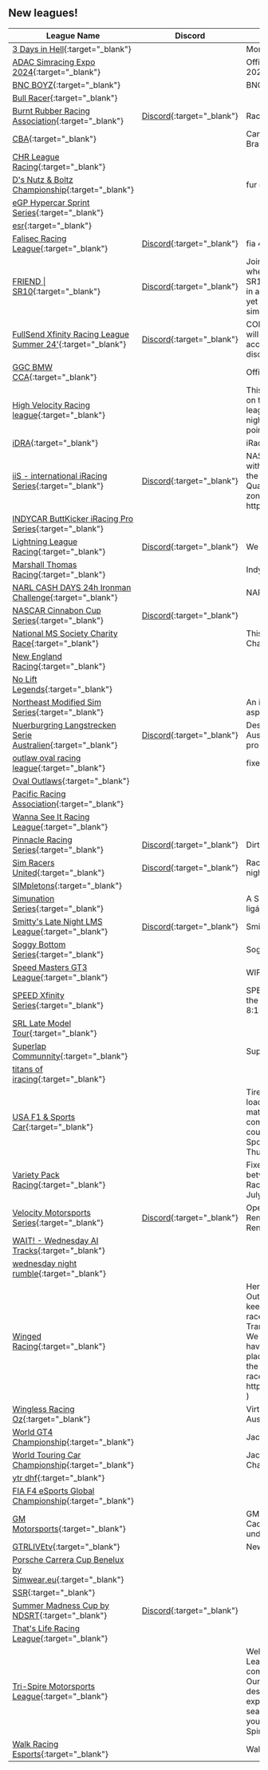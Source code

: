 ## New leagues!

| League Name | Discord | About |
|----------------------------------------------------------------------------------------------------------------------------------------|----------------------------------------------------------------|---------------------------------------------------------------------------------------------------------------------------------------------------------------------------------------------------------------------------------------------------------------------------------------------------------------------------------------------------------------------------------------------------------------------------------------------------------------------------------------------------------------------------------------|
|[3 Days in Hell](https://members.iracing.com/membersite/member/LeagueView.do?league=11276){:target="_blank"} | |Money Racing |
|[ADAC Simracing Expo 2024](https://members.iracing.com/membersite/member/LeagueView.do?league=11259){:target="_blank"} | |Official League for the ADAC Simracing Expo 2024 |
|[BNC BOYZ](https://members.iracing.com/membersite/member/LeagueView.do?league=11245){:target="_blank"} | |BNC Discord |
|[Bull Racer](https://members.iracing.com/membersite/member/LeagueView.do?league=11252){:target="_blank"} | | |
|[Burnt Rubber Racing Association](https://members.iracing.com/membersite/member/LeagueView.do?league=11279){:target="_blank"} |[Discord](https://discord.gg/DKGC7sU58h){:target="_blank"} |Race clean\| Be Fast\| And Love All |
|[CBA](https://members.iracing.com/membersite/member/LeagueView.do?league=11248){:target="_blank"} | |Campeonato oficial da CBA \- Confederação Brasileira de Automobilismo |
|[CHR League Racing](https://members.iracing.com/membersite/member/LeagueView.do?league=11273){:target="_blank"} | | |
|[D's Nutz & Boltz Championship](https://members.iracing.com/membersite/member/LeagueView.do?league=11246){:target="_blank"} | |fur da bruuuuusssss |
|[eGP Hypercar Sprint Series](https://members.iracing.com/membersite/member/LeagueView.do?league=11255){:target="_blank"} | | |
|[esr](https://members.iracing.com/membersite/member/LeagueView.do?league=11249){:target="_blank"} | | |
|[Falisec Racing League](https://members.iracing.com/membersite/member/LeagueView.do?league=11230){:target="_blank"} |[Discord](https://discord.gg/WuN9DuSUPs){:target="_blank"} |fia 4 |
|[FRIEND \| SR10](https://members.iracing.com/membersite/member/LeagueView.do?league=11253){:target="_blank"} |[Discord](https://discord.gg/friendmotorsport){:target="_blank"} |Join FRIEND \| SR10, the Monday Night League where drivers of all iRating experience thrilling SR10 races, expert coaching, and weekly prizes in a supportive community\. Enjoy competitive yet relaxed racing every Monday at 9pm EST —simply join our Discord to get started\! |
|[FullSend Xfinity Racing League Summer 24'](https://members.iracing.com/membersite/member/LeagueView.do?league=11268){:target="_blank"} |[Discord](https://discord.gg/9StTG8ed){:target="_blank"} |COMPLETELY FREE\!\!\! SAT, July 13TH , races will be ran every other saturday, we want to accuminate for everyone's schedule, please join discord below\! |
|[GGC BMW CCA](https://members.iracing.com/membersite/member/LeagueView.do?league=11240){:target="_blank"} | |Official League for the GGC BMW CCA |
|[High Velocity Racing league](https://members.iracing.com/membersite/member/LeagueView.do?league=11243){:target="_blank"} | |This league is tailored for drivers that are more on the experienced side, but aren't on rails\. This league is a 60% league that runs on Tuesday nights\. We run stages, and will be tracking points for a championship winner |
|[iDRA](https://members.iracing.com/membersite/member/LeagueView.do?league=11260){:target="_blank"} | |iRacing Dirt Racing Association |
|[iiS \- international iRacing Series](https://members.iracing.com/membersite/member/LeagueView.do?league=11236){:target="_blank"} |[Discord](https://discord.gg/btNgsWGhbr){:target="_blank"} |NASCAR League Next Gen Open Full Lenght with stages\.  Every other Friday in parallel with the Nascar irl season  Server opening: 7:00 pm  Qualifying: 9:00 p\.m\.  Race: 9:10 p\.m\.  Time zones: Paris / Brussels  Discord : https://discord\.gg/btNgsWGhbr |
|[INDYCAR ButtKicker iRacing Pro Series](https://members.iracing.com/membersite/member/LeagueView.do?league=11225){:target="_blank"} | | |
|[Lightning League Racing](https://members.iracing.com/membersite/member/LeagueView.do?league=11275){:target="_blank"} |[Discord](https://discord.gg/SFffvn3d){:target="_blank"} |We are an Iracing team starting our first season |
|[Marshall Thomas Racing](https://members.iracing.com/membersite/member/LeagueView.do?league=11231){:target="_blank"} | |Indy Car Challenge |
|[NARL CASH DAYS 24h Ironman Challenge](https://members.iracing.com/membersite/member/LeagueView.do?league=11222){:target="_blank"} | |NARL Special Event |
|[NASCAR Cinnabon Cup Series](https://members.iracing.com/membersite/member/LeagueView.do?league=11229){:target="_blank"} |[Discord](https://discord.gg/H9Ps69wNqG){:target="_blank"} | |
|[National MS Society Charity Race](https://members.iracing.com/membersite/member/LeagueView.do?league=11269){:target="_blank"} | |This is the league where we will host the MS Charity Race Broadcast |
|[New England Racing](https://members.iracing.com/membersite/member/LeagueView.do?league=11235){:target="_blank"} | | |
|[No Lift Legends](https://members.iracing.com/membersite/member/LeagueView.do?league=11256){:target="_blank"} | | |
|[Northeast Modified Sim Series](https://members.iracing.com/membersite/member/LeagueView.do?league=11226){:target="_blank"} | |An iracing league dedicated to the spirit of asphalt modified racing |
|[Nuerburgring Langstrecken Serie Australien](https://members.iracing.com/membersite/member/LeagueView.do?league=11244){:target="_blank"} |[Discord](https://discord.gg/bScTfxsA){:target="_blank"} |Designed to replicate the real world NLS for the Australian Timezone\. Catering for the seasoned pro to the simracing rookie\. |
|[outlaw oval racing league](https://members.iracing.com/membersite/member/LeagueView.do?league=11221){:target="_blank"} | |fixed competitive racing and fun environment |
|[Oval Outlaws](https://members.iracing.com/membersite/member/LeagueView.do?league=11232){:target="_blank"} | | |
|[Pacific Racing Association](https://members.iracing.com/membersite/member/LeagueView.do?league=11281){:target="_blank"} | | |
|[Wanna See It Racing League](https://members.iracing.com/membersite/member/LeagueView.do?league=11233){:target="_blank"} | | |
|[Pinnacle Racing Series](https://members.iracing.com/membersite/member/LeagueView.do?league=11227){:target="_blank"} |[Discord](https://discord.gg/cPtunyum){:target="_blank"} |Dirt series racing league |
|[Sim Racers United](https://members.iracing.com/membersite/member/LeagueView.do?league=11280){:target="_blank"} |[Discord](https://discord.gg/K9Cjuq23Pn){:target="_blank"} |Racing Tuesday, Wednesday, and Thursday nights Following the NASCAR schedule |
|[SIMpletons](https://members.iracing.com/membersite/member/LeagueView.do?league=11241){:target="_blank"} | | |
|[Simunation Series](https://members.iracing.com/membersite/member/LeagueView.do?league=11242){:target="_blank"} | |A Simunation Series iRacing szakosztályának ligája |
|[Smitty's Late Night LMS League](https://members.iracing.com/membersite/member/LeagueView.do?league=11258){:target="_blank"} |[Discord](https://discord.gg/GB7kcbJV){:target="_blank"} |Smitty's Late Night Late Model Stock League |
|[Soggy Bottom Series](https://members.iracing.com/membersite/member/LeagueView.do?league=11266){:target="_blank"} | |Soggy Bottom Racing Official League\! |
|[Speed Masters GT3 League](https://members.iracing.com/membersite/member/LeagueView.do?league=11257){:target="_blank"} | |WIP |
|[SPEED Xfinity Series](https://members.iracing.com/membersite/member/LeagueView.do?league=11247){:target="_blank"} | |SPEED Xfinity Series \- Tuesday nights, utilizing the NASCAR Xfinity Series cars\. Practice 8:15pm EST, Qualifying @ 9:15pm EST |
|[SRL Late Model Tour](https://members.iracing.com/membersite/member/LeagueView.do?league=11261){:target="_blank"} | | |
|[Superlap Communnity](https://members.iracing.com/membersite/member/LeagueView.do?league=11265){:target="_blank"} | |Superlap Leagues open to discord members |
|[titans of iracing](https://members.iracing.com/membersite/member/LeagueView.do?league=11234){:target="_blank"} | | |
|[USA F1 & Sports Car](https://members.iracing.com/membersite/member/LeagueView.do?league=11254){:target="_blank"} | |Tired of racing with others with bad internet and loads of disrespect? Looking to race along side mature, competitive but respectful racers? Then come join the USA F1 & Sports Car league\. Road course races for the Rookie Formula 1 and Sports Car Series\. Races Every Tuesday & Thursday\. |
|[Variety Pack Racing](https://members.iracing.com/membersite/member/LeagueView.do?league=11228){:target="_blank"} | |Fixed Xfinity Super Speedway Series rotating between Daytona, Talladega, Atlanta and I Racing SS for our Inaugural Season 1 starting July 13th to Oct 5th\. |
|[Velocity Motorsports Series](https://members.iracing.com/membersite/member/LeagueView.do?league=11219){:target="_blank"} |[Discord](https://discord.gg/esSepSvkU8){:target="_blank"} |OpenWheeler \- Volles Qualifying \- Volle Renndistanzen \- Echtes Safety Car \- Echte Rennleitung |
|[WAIT\! \- Wednesday AI Tracks](https://members.iracing.com/membersite/member/LeagueView.do?league=11272){:target="_blank"} | | |
|[wednesday night rumble](https://members.iracing.com/membersite/member/LeagueView.do?league=11262){:target="_blank"} | | |
|[Winged Racing](https://members.iracing.com/membersite/member/LeagueView.do?league=11250){:target="_blank"} | |Here at the league we 99% of the time will race OutLaw Micro Winged Sprint cars just wanna keep it clean, fast, fun, fair,and equal for all racers\. We are all people here, The owner is a Trans\-Sex person ill explain more upon asking\. We are here for the respect on the track and have great track respect for everyone\. This is a place of Chill racing hard and keeping it fun for the broadcaster \(keeping them on their toes\) all races will streamed on my Twitch \( https://www\.twitch\.tv/jocelynyourstonercow420 \) |
|[Wingless Racing Oz](https://members.iracing.com/membersite/member/LeagueView.do?league=11237){:target="_blank"} | |Virtual 360 & 410 Wingless Racing For Australia\. |
|[World GT4 Championship](https://members.iracing.com/membersite/member/LeagueView.do?league=11267){:target="_blank"} | |Jackyboy Racing Community Championship |
|[World Touring Car Championship](https://members.iracing.com/membersite/member/LeagueView.do?league=11270){:target="_blank"} | |Jackyboy Racing World Touring Car Championship |
|[ytr dhf](https://members.iracing.com/membersite/member/LeagueView.do?league=11218){:target="_blank"} | | |
|[FIA F4 eSports Global Championship](https://members.iracing.com/membersite/member/LeagueView.do?league=11277){:target="_blank"} | | |
|[GM Motorsports](https://members.iracing.com/membersite/member/LeagueView.do?league=11271){:target="_blank"} | |GM Motorsports iRacing League for Chevrolet & Cadillac Racing\! For all motorsports employees under Chevrolet & Cadillac\! |
|[GTRLIVEtv](https://members.iracing.com/membersite/member/LeagueView.do?league=11224){:target="_blank"} | |New |
|[Porsche Carrera Cup Benelux by Simwear\.eu](https://members.iracing.com/membersite/member/LeagueView.do?league=11264){:target="_blank"} | | |
|[SSR](https://members.iracing.com/membersite/member/LeagueView.do?league=11263){:target="_blank"} | | |
|[Summer Madness Cup by NDSRT](https://members.iracing.com/membersite/member/LeagueView.do?league=11220){:target="_blank"} |[Discord](https://discord.gg/qwC95Bntxw){:target="_blank"} | |
|[That's Life Racing League](https://members.iracing.com/membersite/member/LeagueView.do?league=11274){:target="_blank"} | | |
|[Tri\-Spire Motorsports League](https://members.iracing.com/membersite/member/LeagueView.do?league=11251){:target="_blank"} | |Welcome to the Tri\-Spire Stock Car Racing League, where passion for speed and competitive spirit come alive on the virtual track\. Our league features three distinct series, each designed to cater to different levels of racing expertise and intensity\. Whether you're a seasoned driver or a newcomer eager to make your mark, there's a place for you in the Tri\-Spire family\. |
|[Walk Racing Esports](https://members.iracing.com/membersite/member/LeagueView.do?league=11223){:target="_blank"} | |Walk Racing Esports |


